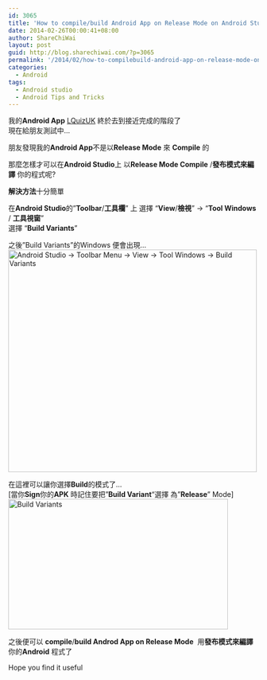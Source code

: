 ```yaml
---
id: 3065
title: 'How to compile/build Android App on Release Mode on Android Studio &#8211; 如何在Android Studio 用發布模式來編譯 你的Android 程式'
date: 2014-02-26T00:00:41+08:00
author: ShareChiWai
layout: post
guid: http://blog.sharechiwai.com/?p=3065
permalink: '/2014/02/how-to-compilebuild-android-app-on-release-mode-on-android-studio-%e5%a6%82%e4%bd%95%e5%9c%a8android-studio-%e7%94%a8%e7%99%bc%e5%b8%83%e6%a8%a1%e5%bc%8f%e4%be%86%e7%b7%a8%e8%ad%af-%e4%bd%a0/'
categories:
  - Android
tags:
  - Android studio
  - Android Tips and Tricks
---
```

我的**Android App** <a title="L Quiz UK - Android App" href="https://play.google.com/store/apps/details?id=com.sharechiwai.lquizuk" target="_blank">LQuizUK</a> 終於去到接近完成的階段了  
現在給朋友測試中&#8230;

朋友發現我的**Android App**不是以**Release Mode** 來 **Compile** 的

那麼怎樣才可以在**Android Studio**上 以**Release Mode Compile** /**發布模式來編譯** 你的程式呢?

**解決方法**十分簡單

在**Android Studio**的&#8221;**Toolbar**/**工具欄**&#8221; 上 選擇 &#8220;**View**/**檢視**&#8221; -> &#8220;**Tool Windows** / **工具視窗**&#8221;  
選擇 &#8220;**Build Variants**&#8221;

之後&#8221;Build Variants&#8221;的Windows 便會出現&#8230;  
<img class="alignnone" alt="Android Studio -> Toolbar Menu -> View -> Tool Windows -> Build Variants" src="https://i2.wp.com/farm8.staticflickr.com/7446/12899342874_128dd64931.jpg?resize=500%2C447" width="500" height="447" data-recalc-dims="1" /> 

在這裡可以讓你選擇**Build**的模式了&#8230;  
[當你**Sign**你的**APK** 時記住要把&#8221;**Build Variant**&#8220;選擇 為&#8221;**Release**&#8221; Mode]  
<img class="alignnone" alt="Build Variants" src="https://i2.wp.com/farm4.staticflickr.com/3785/12899021583_faee7cdf21_o.png?resize=442%2C262" width="442" height="262" data-recalc-dims="1" /> 

之後便可以 **compile**/**build Androd App on Release Mode**  用**發布模式來編譯** 你的**Android** 程式了

Hope you find it useful